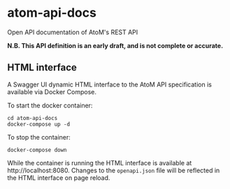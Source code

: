 # atom-api-docs
Open API documentation of AtoM's REST API

**N.B. This API definition is an early draft, and is not complete or accurate.**

## HTML interface

A Swagger UI dynamic HTML interface to the AtoM API specification is available
via Docker Compose.

To start the docker container:
```
cd atom-api-docs
docker-compose up -d
```

To stop the container:
```
docker-compose down
```

While the container is running the HTML interface is available at
http://localhost:8080. Changes to the `openapi.json` file will be reflected in
the HTML interface on page reload.
